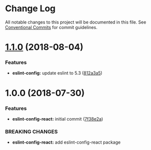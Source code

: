 # Change Log

All notable changes to this project will be documented in this file.
See [Conventional Commits](https://conventionalcommits.org) for commit guidelines.

<a name="1.1.0"></a>
# [1.1.0](https://github.com/priver/linters/tree/master/packages/eslint-config-react/compare/@priver/eslint-config-react@1.0.0...@priver/eslint-config-react@1.1.0) (2018-08-04)


### Features

* **eslint-config:** update eslint to 5.3 ([812a3a5](https://github.com/priver/linters/tree/master/packages/eslint-config-react/commit/812a3a5))





<a name="1.0.0"></a>
# 1.0.0 (2018-07-30)


### Features

* **eslint-config-react:** initial commit ([7f38e2a](https://github.com/priver/linters/tree/master/packages/eslint-config-react/commit/7f38e2a))


### BREAKING CHANGES

* **eslint-config-react:** add eslint-config-react package
